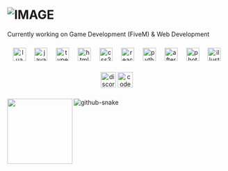 <h1>
  <picture>
    <source media="(prefers-color-scheme: dark)" srcset="https://readme-typing-svg.demolab.com/?font=Fira+Code&weight=600&size=30&duration=4500&pause=1000&color=FFFFFF&background=301B5D00&vCenter=true&width=435&lines=Hi+👋+I'm+AR1ES!">
    <source media="(prefers-color-scheme: light)" srcset="https://readme-typing-svg.demolab.com?font=Fira+Code&weight=600&size=30&duration=4500&pause=1000&color=000000&background=301B5D00&vCenter=true&width=435&lines=Hi+👋+I'm+AR1ES!">
    <img alt="IMAGE" src="http://LIGHT_IMAGE_URL.png">
  </picture>
</h1>

<p align="left">Currently working on Game Development (FiveM) & Web Development</p>

###

<div align="center">
  <img src="https://cdn.jsdelivr.net/gh/devicons/devicon/icons/lua/lua-original.svg" height="30" alt="lua logo"  />
  <img width="12" />
  <img src="https://cdn.jsdelivr.net/gh/devicons/devicon/icons/javascript/javascript-original.svg" height="30" alt="javascript logo"  />
  <img width="12" />
  <img src="https://cdn.jsdelivr.net/gh/devicons/devicon/icons/typescript/typescript-original.svg" height="30" alt="typescript logo"  />
  <img width="12" />
  <img src="https://cdn.jsdelivr.net/gh/devicons/devicon/icons/html5/html5-original.svg" height="30" alt="html5 logo"  />
  <img width="12" />
  <img src="https://cdn.jsdelivr.net/gh/devicons/devicon/icons/css3/css3-original.svg" height="30" alt="css3 logo"  />
  <img width="12" />
  <img src="https://cdn.jsdelivr.net/gh/devicons/devicon/icons/react/react-original.svg" height="30" alt="react logo"  />
  <img width="12" />
  <img src="https://cdn.jsdelivr.net/gh/devicons/devicon/icons/python/python-original.svg" height="30" alt="python logo"  />
  <img width="12" />
  <img src="https://cdn.jsdelivr.net/gh/devicons/devicon/icons/aftereffects/aftereffects-original.svg" height="30" alt="aftereffects logo"  />
  <img width="12" />
  <img src="https://cdn.jsdelivr.net/gh/devicons/devicon/icons/photoshop/photoshop-plain.svg" height="30" alt="photoshop logo"  />
  <img width="12" />
  <img src="https://cdn.jsdelivr.net/gh/devicons/devicon/icons/illustrator/illustrator-plain.svg" height="30" alt="illustrator logo"  />
</div>

###

<div align="center">
  <img src="https://img.shields.io/static/v1?message=Discord&logo=discord&label=serenity.exe&color=6704FA&logoColor=white&labelColor=000000&style=for-the-badge" height="35" alt="discord logo"  />
  <a href="https://codepen.io/kxai99" target="_blank">
    <img src="https://img.shields.io/static/v1?message=Codepen&logo=codepen&label=&color=000000&logoColor=white&labelColor=&style=for-the-badge" height="35" alt="codepen logo"  />
  </a>
</div>

###

<img align="left" height="150" src="https://media0.giphy.com/media/v1.Y2lkPTc5MGI3NjExamkxYzh4NDc5MHIwM2ZoM3BlMjA5MHh0eDM4cWloaXRoeGJscWg2MCZlcD12MV9pbnRlcm5hbF9naWZfYnlfaWQmY3Q9Zw/qNtqBSTTwXyuI/giphy.gif"  />

###
###
<picture>
  <source media="(prefers-color-scheme: dark)" srcset="https://raw.githubusercontent.com/kxai99/kxai99/output/github-snake-dark.svg" />
  <source media="(prefers-color-scheme: light)" srcset="https://raw.githubusercontent.com/kxai99/kxai99/output/github-snake.svg" />
  <img alt="github-snake" src="https://raw.githubusercontent.com/kxai99/kxai99/output/github-snake.svg" />
</picture>